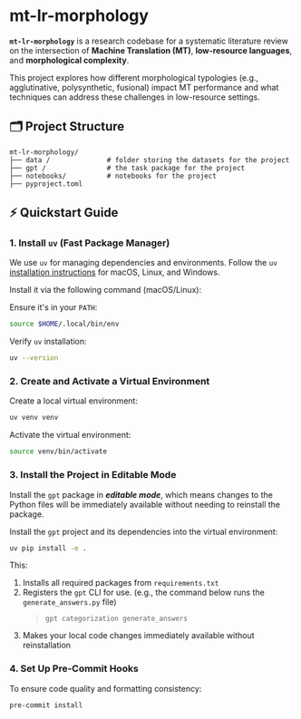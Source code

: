 # mt-lr-morphology

**`mt-lr-morphology`** is a research codebase for a systematic literature review on the intersection of **Machine Translation (MT)**, **low-resource languages**, and **morphological complexity**.

This project explores how different morphological typologies (e.g., agglutinative, polysynthetic, fusional) impact MT performance and what techniques can address these challenges in low-resource settings.

## 🗂️ Project Structure

```
mt-lr-morphology/
├── data /              # folder storing the datasets for the project
├── gpt /               # the task package for the project
├── notebooks/          # notebooks for the project
├── pyproject.toml
```

## ⚡ Quickstart Guide

### 1. Install `uv` (Fast Package Manager)

We use `uv` for managing dependencies and environments. Follow the `uv` [installation instructions](https://docs.astral.sh/uv/getting-started/installation/) for macOS, Linux, and Windows.

Install it via the following command (macOS/Linux):

Ensure it's in your `PATH`:

```bash
source $HOME/.local/bin/env
```

Verify `uv` installation:

```bash
uv --version
```

### 2. Create and Activate a Virtual Environment

Create a local virtual environment:

```bash
uv venv venv
```

Activate the virtual environment:

```bash
source venv/bin/activate
```

### 3. Install the Project in Editable Mode

Install the `gpt` package in **_editable mode_**, which means changes to the Python files will be immediately available without needing to reinstall the package.

Install the `gpt` project and its dependencies into the virtual environment:

```bash
uv pip install -e .
```

This:

1. Installs all required packages from `requirements.txt`
2. Registers the `gpt` CLI for use. (e.g., the command below runs the `generate_answers.py` file)
   > `gpt categorization generate_answers`
3. Makes your local code changes immediately available without reinstallation

### 4. Set Up Pre-Commit Hooks

To ensure code quality and formatting consistency:

```bash
pre-commit install
```
